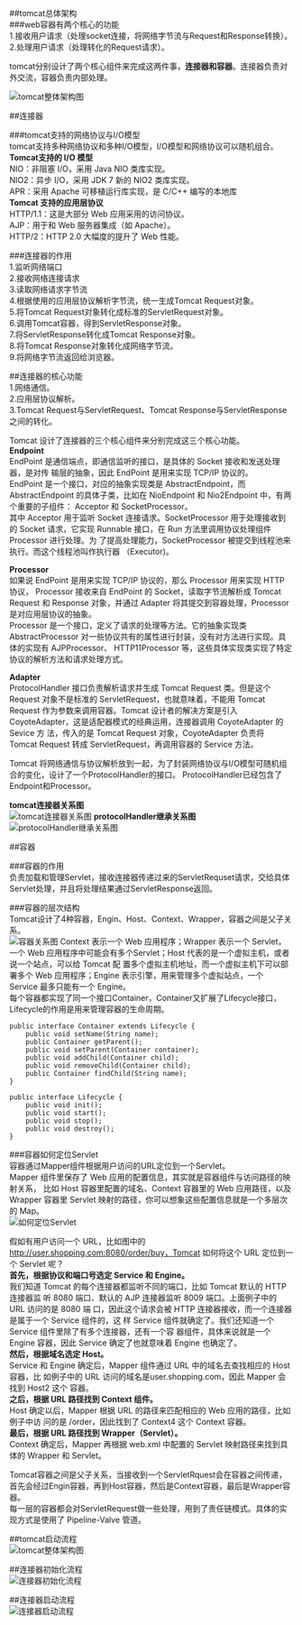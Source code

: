 ##tomcat总体架构 <br>
###web容器有两个核心的功能 <br>
  1.接收用户请求（处理socket连接，将网络字节流与Request和Response转换）。<br>
  2.处理用户请求（处理转化的Request请求）。<br>

tomcat分别设计了两个核心组件来完成这两件事，**连接器和容器**。连接器负责对外交流，容器负责内部处理。<br>

![tomcat整体架构图](../image/tomcat整体架构图.png)

##连接器 <br>

###tomcat支持的网络协议与I/O模型 <br>
tomcat支持多种网络协议和多种I/O模型，I/O模型和网络协议可以随机组合。
<br>
**Tomcat支持的 I/O 模型**<br>
NIO：非阻塞 I/O，采用 Java NIO 类库实现。<br>
NIO2：异步 I/O，采用 JDK 7 新的 NIO2 类库实现。<br>
APR：采用 Apache 可移植运行库实现，是 C/C++ 编写的本地库<br>
**Tomcat 支持的应用层协议**<br>
HTTP/1.1：这是大部分 Web 应用采用的访问协议。<br>
AJP：用于和 Web 服务器集成（如 Apache）。<br>
HTTP/2：HTTP 2.0 大幅度的提升了 Web 性能。<br>

###连接器的作用 <br>
1.监听网络端口<br>
2.接收网络连接请求<br>
3.读取网络请求字节流<br>
4.根据使用的应用层协议解析字节流，统一生成Tomcat Request对象。<br>
5.将Tomcat Request对象转化成标准的ServletRequest对象。<br>
6.调用Tomcat容器，得到ServletResponse对象。<br>
7.将ServletResponse转化成Tomcat Response对象。<br>
8.将Tomcat Response对象转化成网络字节流。<br>
9.将网络字节流返回给浏览器。<br>

##连接器的核心功能 <br>
1.网络通信。<br>
2.应用层协议解析。<br>
3.Tomcat Request与ServletRequest、Tomcat Response与ServletResponse之间的转化。<br>

Tomcat 设计了连接器的三个核心组件来分别完成这三个核心功能。<br>
**Endpoint**<br>
EndPoint 是通信端点，即通信监听的接口，是具体的 Socket 接收和发送处理器，是对传 输层的抽象，因此 EndPoint 是用来实现 TCP/IP 协议的。<br>
EndPoint 是一个接口，对应的抽象实现类是 AbstractEndpoint，而 AbstractEndpoint 的具体子类，比如在 NioEndpoint 和 Nio2Endpoint 中，有两个重要的子组件： Acceptor 和 SocketProcessor。<br>
其中 Acceptor 用于监听 Socket 连接请求。SocketProcessor 用于处理接收到的 Socket 请求，它实现 Runnable 接口，在 Run 方法里调用协议处理组件 Processor 进行处理。为 了提高处理能力，SocketProcessor 被提交到线程池来执行。而这个线程池叫作执行器 （Executor)。<br>

**Processor**<br>
如果说 EndPoint 是用来实现 TCP/IP 协议的，那么 Processor 用来实现 HTTP 协议， Processor 接收来自 EndPoint 的 Socket，读取字节流解析成 Tomcat Request 和
Response 对象，并通过 Adapter 将其提交到容器处理，Processor 是对应用层协议的抽象。<br>
Processor 是一个接口，定义了请求的处理等方法。它的抽象实现类 AbstractProcessor 对一些协议共有的属性进行封装，没有对方法进行实现。具体的实现有 AJPProcessor、 HTTP11Processor 等，这些具体实现类实现了特定协议的解析方法和请求处理方式。<br>

**Adapter**<br>
ProtocolHandler 接口负责解析请求并生成 Tomcat Request 类。但是这个 Request 对象不是标准的 ServletRequest，也就意味着，不能用 Tomcat Request 作为参数来调用容器。Tomcat 设计者的解决方案是引入 CoyoteAdapter，这是适配器模式的经典运用，连接器调用 CoyoteAdapter 的 Sevice 方
法，传入的是 Tomcat Request 对象，CoyoteAdapter 负责将 Tomcat Request 转成 ServletRequest，再调用容器的 Service 方法。

Tomcat 将网络通信与协议解析放到一起，为了封装网络协议与I/O模型可随机组合的变化，设计了一个ProtocolHandler的接口。
ProtocolHandler已经包含了Endpoint和Processor。<br>

**tomcat连接器关系图**<br>
![tomcat连接器关系图](../image/连接器关系图.png)
**protocolHandler继承关系图**<br>
![protocolHandler继承关系图](../image/protocolHandler继承关系图.png)

##容器 <br>

###容器的作用 <br>
负责加载和管理Servlet，接收连接器传递过来的ServletRequset请求，交给具体Servlet处理，并且将处理结果通过ServletResponse返回。<br>

###容器的层次结构 <br>
Tomcat设计了4种容器，Engin、Host、Context、Wrapper，容器之间是父子关系。<br>
![容器关系图](../image/容器关系图.png)
Context 表示一个 Web 应用程序；Wrapper 表示一个 Servlet，一个 Web 应用程序中可能会有多个Servlet；Host 代表的是一个虚拟主机，或者说一个站点，可以给 Tomcat 配 置多个虚拟主机地址，而一个虚拟主机下可以部署多个 Web 应用程序；Engine 表示引擎，用来管理多个虚拟站点，一个 Service 最多只能有一个 Engine。<br>
每个容器都实现了同一个接口Container，Container又扩展了Lifecycle接口，Lifecycle的作用是用来管理容器的生命周期。<br>

```
public interface Container extends Lifecycle {    
    public void setName(String name);    
    public Container getParent();    
    public void setParent(Container container);   
    public void addChild(Container child);
    public void removeChild(Container child);    
    public Container findChild(String name); 
}

public interface Lifecycle {
    public void init();
    public void start();
    public void stop();
    public void destroy();
}

```

###容器如何定位Servlet<br>
容器通过Mapper组件根据用户访问的URL定位到一个Servlet。<br>
Mapper 组件里保存了 Web 应用的配置信息，其实就是容器组件与访问路径的映射关系， 比如 Host 容器里配置的域名、Context 容器里的 Web 应用路径，以及 Wrapper 容器里 Servlet 映射的路径，你可以想象这些配置信息就是一个多层次的 Map。<br>
![如何定位Servlet](../image/如何定位Servlet.png)<br>

假如有用户访问一个 URL，比如图中的 http://user.shopping.com:8080/order/buy，Tomcat 如何将这个 URL 定位到一 个 Servlet 呢？<br>
**首先，根据协议和端口号选定 Service 和 Engine。**<br>
我们知道 Tomcat 的每个连接器都监听不同的端口，比如 Tomcat 默认的 HTTP 连接器监 听 8080 端口、默认的 AJP 连接器监听 8009 端口。上面例子中的 URL 访问的是 8080 端 口，因此这个请求会被 HTTP 连接器接收，而一个连接器是属于一个 Service 组件的，这 样 Service 组件就确定了。我们还知道一个 Service 组件里除了有多个连接器，还有一个容 器组件，具体来说就是一个 Engine 容器，因此 Service 确定了也就意味着 Engine 也确定了。<br>
**然后，根据域名选定 Host。**<br>
Service 和 Engine 确定后，Mapper 组件通过 URL 中的域名去查找相应的 Host 容器，比 如例子中的 URL 访问的域名是user.shopping.com，因此 Mapper 会找到 Host2 这个
容器。<br>
**之后，根据 URL 路径找到 Context 组件。**<br>
Host 确定以后，Mapper 根据 URL 的路径来匹配相应的 Web 应用的路径，比如例子中访 问的是 /order，因此找到了 Context4 这个 Context 容器。<br>
**最后，根据 URL 路径找到 Wrapper（Servlet）。**<br>
Context 确定后，Mapper 再根据 web.xml 中配置的 Servlet 映射路径来找到具体的 Wrapper 和 Servlet。<br>

Tomcat容器之间是父子关系，当接收到一个ServletRquest会在容器之间传递，首先会经过Engin容器，再到Host容器，然后是Context容器，最后是Wrapper容器。<br>
每一层的容器都会对ServletRequest做一些处理，用到了责任链模式。具体的实现方式是使用了 Pipeline-Valve 管道。<br>



##tomcat启动流程 <br>
![tomcat整体架构图](../image/tomcat启动流程图.png)

##连接器初始化流程 <br>
![连接器初始化流程](../image/连接器初始化流程.png)

##连接器启动流程 <br>
![连接器启动流程](../image/连接器启动流程.png)